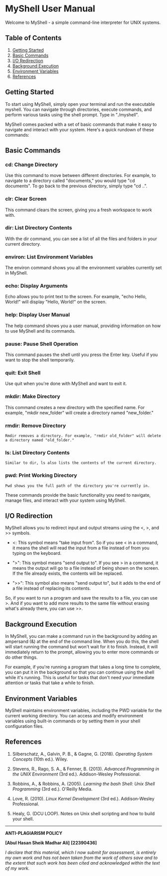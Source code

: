 # MyShell User Manual

Welcome to MyShell - a simple command-line interpreter for UNIX systems.

## Table of Contents
1. [Getting Started](#getting-started)
2. [Basic Commands](#basic-commands)
3. [I/O Redirection](#io-redirection)
4. [Background Execution](#background-execution)
5. [Environment Variables](#environment-variables)
6. [References](#references)

## Getting Started
To start using MyShell, simply open your terminal and run the executable myshell. You can navigate through directories, execute commands, and perform various tasks using the shell prompt. Type in "./myshell".

MyShell comes packed with a set of basic commands that make it easy to navigate and interact with your system. Here's a quick rundown of these commands:

## Basic Commands

### cd: Change Directory  
   Use this command to move between different directories. For example, to navigate to a directory called "documents," you would type "cd documents". To go back to the previous directory, simply type "cd ..".

### clr: Clear Screen  
   This command clears the screen, giving you a fresh workspace to work with.

### dir: List Directory Contents  
   With the dir command, you can see a list of all the files and folders in your current directory.

### environ: List Environment Variables  
   The environ command shows you all the environment variables currently set in MyShell.

### echo: Display Arguments  
   Echo allows you to print text to the screen. For example, "echo Hello, World!" will display "Hello, World!" on the screen.

### help: Display User Manual  
   The help command shows you a user manual, providing information on how to use MyShell and its commands.

### pause: Pause Shell Operation  
   This command pauses the shell until you press the Enter key. Useful if you want to stop the shell temporarily.

### quit: Exit Shell  
   Use quit when you're done with MyShell and want to exit it.

### mkdir: Make Directory  
   This command creates a new directory with the specified name. For example, "mkdir new_folder" will create a directory named "new_folder."

### rmdir: Remove Directory  
    Rmdir removes a directory. For example, "rmdir old_folder" will delete a directory named "old_folder."

### ls: List Directory Contents  
    Similar to dir, ls also lists the contents of the current directory.

### pwd: Print Working Directory  
    Pwd shows you the full path of the directory you're currently in.

These commands provide the basic functionality you need to navigate, manage files, and interact with your system using MyShell.

## I/O Redirection
MyShell allows you to redirect input and output streams using the <, >, and >> symbols.

- <: This symbol means "take input from". So if you see < in a command, it means the shell will read the input from a file instead of from you typing on the keyboard.
  
- ">": This symbol means "send output to". If you see > in a command, it means the output will go to a file instead of being shown on the screen. If the file already exists, the contents will be replaced.
  
- ">>": This symbol also means "send output to", but it adds to the end of a file instead of replacing its contents.

So, if you want to run a program and save the results to a file, you can use >. And if you want to add more results to the same file without erasing what's already there, you can use >>.

## Background Execution
In MyShell, you can make a command run in the background by adding an ampersand (&) at the end of the command line. When you do this, the shell will start running the command but won't wait for it to finish. Instead, it will immediately return to the prompt, allowing you to enter more commands or do other things.

For example, if you're running a program that takes a long time to complete, you can put it in the background so that you can continue using the shell while it's running. This is useful for tasks that don't need your immediate attention or tasks that take a while to finish.

## Environment Variables
MyShell maintains environment variables, including the PWD variable for the current working directory. You can access and modify environment variables using built-in commands or by setting them in your shell configuration files.


## References

1. Silberschatz, A., Galvin, P. B., & Gagne, G. (2018). *Operating System Concepts* (10th ed.). Wiley.

2. Stevens, R., Rago, S. A., & Fenner, B. (2013). *Advanced Programming in the UNIX Environment* (3rd ed.). Addison-Wesley Professional.

3. Robbins, A., & Robbins, A. (2005). *Learning the bash Shell: Unix Shell Programming* (3rd ed.). O'Reilly Media.

4. Love, R. (2010). *Linux Kernel Development* (3rd ed.). Addison-Wesley Professional.

5. Healy, G. (DCU LOOP). Notes on Unix shell scripting and how to build your shell.

---

**ANTI-PLAGIARISM POLICY**

**[Abul Hasan Sheik Madhar Ali]**
**[22390436]**
 
*I declare that this material, which I now submit for assessment, is entirely my own work and has not been taken from the work of others save and to the extent that such work has been cited and acknowledged within the text of my work.*